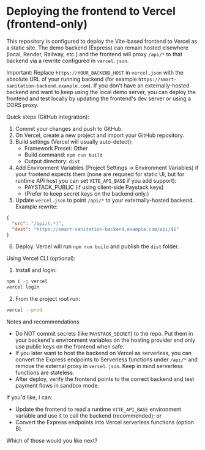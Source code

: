 # Deploying the frontend to Vercel (frontend-only)

This repository is configured to deploy the Vite-based frontend to Vercel as a static site. The demo backend (Express) can remain hosted elsewhere (local, Render, Railway, etc.) and the frontend will proxy `/api/*` to that backend via a rewrite configured in `vercel.json`.

Important: Replace `https://YOUR_BACKEND_HOST` in `vercel.json` with the absolute URL of your running backend (for example `https://smart-sanitation-backend.example.com`). If you don't have an externally-hosted backend and want to keep using the local demo server, you can deploy the frontend and test locally by updating the frontend's dev server or using a CORS proxy.

Quick steps (GitHub integration):

1. Commit your changes and push to GitHub.
2. On Vercel, create a new project and import your GitHub repository.
3. Build settings (Vercel will usually auto-detect):
   - Framework Preset: Other
   - Build command: `npm run build`
   - Output directory: `dist`
4. Add Environment Variables (Project Settings → Environment Variables) if your frontend expects them (none are required for static UI, but for runtime API host you can set `VITE_API_BASE` if you add support):
   - PAYSTACK_PUBLIC (if using client-side Paystack keys)
   - (Prefer to keep secret keys on the backend only.)
5. Update `vercel.json` to point `/api/*` to your externally-hosted backend. Example rewrite:

```json
{
  "src": "/api/(.*)",
  "dest": "https://smart-sanitation-backend.example.com/api/$1"
}
```

6. Deploy. Vercel will run `npm run build` and publish the `dist` folder.

Using Vercel CLI (optional):

1. Install and login:
```bash
npm i -g vercel
vercel login
```
2. From the project root run:
```bash
vercel --prod
```

Notes and recommendations

- Do NOT commit secrets (like `PAYSTACK_SECRET`) to the repo. Put them in your backend's environment variables on the hosting provider and only use public keys on the frontend when safe.
- If you later want to host the backend on Vercel as serverless, you can convert the Express endpoints to Serverless functions under `/api/*` and remove the external proxy in `vercel.json`. Keep in mind serverless functions are stateless.
- After deploy, verify the frontend points to the correct backend and test payment flows in sandbox mode.

If you'd like, I can:
- Update the frontend to read a runtime `VITE_API_BASE` environment variable and use it to call the backend (recommended); or
- Convert the Express endpoints into Vercel serverless functions (option B).

Which of those would you like next?